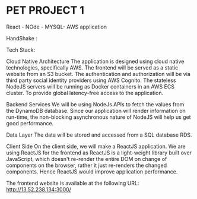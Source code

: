 # PET PROJECT 1
  React - NOde - MYSQL- AWS application 


HandShake :

Tech Stack:

Cloud Native Architecture
The application is designed using cloud native technologies, specifically AWS. The frontend will be served as a static website from an S3 bucket. The authentication and authorization will be via third party social identity providers using AWS Cognito. The stateless NodeJS servers will be running as Docker containers in an AWS ECS cluster. To provide global latency-free access to the application.

Backend Services
We will be using NodeJs APIs to fetch the values from the DynamoDB database. Since our application will render information on run-time, the non-blocking asynchronous nature of NodeJS will help us get good performance.

Data Layer
The data will be stored and accessed from a  SQL database RDS.

Client Side
On the client side, we will make a ReactJS application. We are using ReactJS for the frontend as ReactJS is a light-weight library built over JavaScript, which doesn't re-render the entire DOM on change of components on the browser, rather it just re-renders the changed components. Hence ReactJS would improve application performance.

The frontend website is available at the following URL: http://13.52.238.134:3000/
